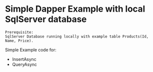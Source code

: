 # Simple Dapper Example with local SqlServer database

    Prerequisite:
    SqlServer Database running locally with example table Products(Id, Name, Price).

Simple Example code for:
* InsertAsync
* QueryAsync
